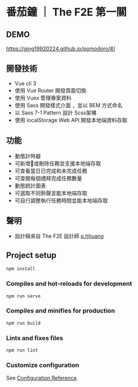 # 番茄鐘 ｜ The F2E 第一關

## DEMO
  <https://ging19920224.github.io/pomodoro/#/>

## 開發技術
  * Vue cli 3
  * 使用 Vue Router 開發頁面切換
  * 使用 Vuex 管理專案資料
  * 使用 Sass 開發樣式介面 ，並以 BEM 方式命名
  * 以 Sass 7-1 Pattern 設計 Scss架構
  * 使用 localStorage Web API 開發本地端資料存取

## 功能
 * 動態計時器
 * 可新增或刪除任務並支援本地端存取
 * 可查看當日已完成和未完成任務
 * 可查閱每個禮拜完成任務數量
 * 動態統計圖表
 * 可選取不同鈴聲並能本地端存取
 * 可自行調整執行任務時間並能本地端存取

## 聲明
* 設計稿來自 The F2E 設計師 [p.hhuang](https://challenge.thef2e.com/user/1683)

## Project setup
```
npm install
```

### Compiles and hot-reloads for development
```
npm run serve
```

### Compiles and minifies for production
```
npm run build
```

### Lints and fixes files
```
npm run lint
```

### Customize configuration
See [Configuration Reference](https://cli.vuejs.org/config/).

